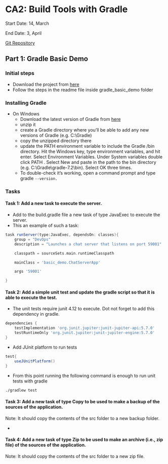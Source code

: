# CA2: Build Tools with Gradle

Start Date: 14, March

End Date: 3, April

[Git Repository](https://github.com/SwitchQA/devops-23-24-JPE-1222637)

## Part 1: Gradle Basic Demo

### Initial steps
* Download the project from [here](https://bitbucket.org/pssmatos/gradle_basic_demo/downloads/)
* Follow the steps in the readme file inside gradle_basic_demo folder

### Installing Gradle
* On Windows
    * Download the latest version of Gradle from [here](https://gradle.org/releases/)
    * unzip it
    * create a Gradle directory where you’ll be able to add any new versions of Gradle (e.g. C:\Gradle)
    * copy the unzipped directory there
    * update the PATH environment variable to include the Gradle /bin directory. Hit the Windows key, type environment variables, and hit enter. Select Environment Variables. Under System variables double click PATH . Select New and paste in the path to the bin directory (e.g. C:\Gradle\gradle-7.2\bin). Select OK three times.
    * To double-check it’s working, open a command prompt and type gradle `--version.`

### Tasks

#### Task 1: Add a new task to execute the server.
- Add to the build.gradle file a new task of type JavaExec to execute the server.
- This an example of such a task:
```groovy
task runServer(type:JavaExec, dependsOn: classes){
    group = "DevOps"
    description = "Launches a chat server that listens on port 59001"

    classpath = sourceSets.main.runtimeClasspath

    mainClass = 'basic_demo.ChatServerApp'

    args '59001'

}
```

#### Task 2: Add a simple unit test and update the gradle script so that it is able to execute the test.
* The unit tests require junit 4.12 to execute. Dot not forget to add this dependency in gradle.
```groovy
dependencies {
    testImplementation 'org.junit.jupiter:junit-jupiter-api:5.7.0'
    testRuntimeOnly 'org.junit.jupiter:junit-jupiter-engine:5.7.0'
}
```

- Add JUnit platform to run tests
```groovy
test{
    useJUnitPlatform()
}
```

- From this point running the following command is enough to run unit tests with gradle
```cmd
./gradlew test
```

#### Task 3: Add a new task of type Copy to be used to make a backup of the sources of the application.
Note: It should copy the contents of the src folder to a new backup folder.

* 

#### Task 4: Add a new task of type Zip to be used to make an archive (i.e., zip file) of the sources of the application.
Note: It should copy the contents of the src folder to a new zip file.

